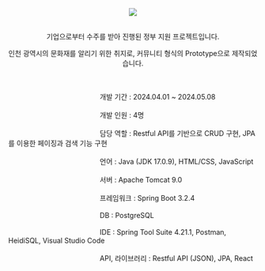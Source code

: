 <div align="center">
  <img src="https://github.com/user-attachments/assets/6c7cb64b-4c2c-484c-822f-ecf840de1bb5">  <br><br>
  <p>기업으로부터 수주를 받아 진행된 정부 지원 프로젝트입니다.</p>
  <p>인천 광역시의 문화재를 알리기 위한 취지로, 커뮤니티 형식의 Prototype으로 제작되었습니다.</p> <br><br>
</div>
&nbsp&nbsp&nbsp&nbsp&nbsp&nbsp&nbsp&nbsp&nbsp&nbsp&nbsp&nbsp&nbsp&nbsp&nbsp&nbsp&nbsp&nbsp&nbsp&nbsp&nbsp&nbsp&nbsp&nbsp&nbsp&nbsp&nbsp&nbsp&nbsp&nbsp&nbsp&nbsp&nbsp&nbsp&nbsp&nbsp&nbsp&nbsp&nbsp&nbsp&nbsp&nbsp&nbsp&nbsp&nbsp&nbsp
개발 기간 : 2024.04.01 ~ 2024.05.08<br><br>
&nbsp&nbsp&nbsp&nbsp&nbsp&nbsp&nbsp&nbsp&nbsp&nbsp&nbsp&nbsp&nbsp&nbsp&nbsp&nbsp&nbsp&nbsp&nbsp&nbsp&nbsp&nbsp&nbsp&nbsp&nbsp&nbsp&nbsp&nbsp&nbsp&nbsp&nbsp&nbsp&nbsp&nbsp&nbsp&nbsp&nbsp&nbsp&nbsp&nbsp&nbsp&nbsp&nbsp&nbsp&nbsp&nbsp
개발 인원 : 4명<br><br>
&nbsp&nbsp&nbsp&nbsp&nbsp&nbsp&nbsp&nbsp&nbsp&nbsp&nbsp&nbsp&nbsp&nbsp&nbsp&nbsp&nbsp&nbsp&nbsp&nbsp&nbsp&nbsp&nbsp&nbsp&nbsp&nbsp&nbsp&nbsp&nbsp&nbsp&nbsp&nbsp&nbsp&nbsp&nbsp&nbsp&nbsp&nbsp&nbsp&nbsp&nbsp&nbsp&nbsp&nbsp&nbsp&nbsp
담당 역할 : Restful API를 기반으로 CRUD 구현, JPA를 이용한 페이징과 검색 기능 구현<br><br>
&nbsp&nbsp&nbsp&nbsp&nbsp&nbsp&nbsp&nbsp&nbsp&nbsp&nbsp&nbsp&nbsp&nbsp&nbsp&nbsp&nbsp&nbsp&nbsp&nbsp&nbsp&nbsp&nbsp&nbsp&nbsp&nbsp&nbsp&nbsp&nbsp&nbsp&nbsp&nbsp&nbsp&nbsp&nbsp&nbsp&nbsp&nbsp&nbsp&nbsp&nbsp&nbsp&nbsp&nbsp&nbsp&nbsp
언어 : Java (JDK 17.0.9), HTML/CSS, JavaScript<br><br>
&nbsp&nbsp&nbsp&nbsp&nbsp&nbsp&nbsp&nbsp&nbsp&nbsp&nbsp&nbsp&nbsp&nbsp&nbsp&nbsp&nbsp&nbsp&nbsp&nbsp&nbsp&nbsp&nbsp&nbsp&nbsp&nbsp&nbsp&nbsp&nbsp&nbsp&nbsp&nbsp&nbsp&nbsp&nbsp&nbsp&nbsp&nbsp&nbsp&nbsp&nbsp&nbsp&nbsp&nbsp&nbsp&nbsp
서버 : Apache Tomcat 9.0<br><br>
&nbsp&nbsp&nbsp&nbsp&nbsp&nbsp&nbsp&nbsp&nbsp&nbsp&nbsp&nbsp&nbsp&nbsp&nbsp&nbsp&nbsp&nbsp&nbsp&nbsp&nbsp&nbsp&nbsp&nbsp&nbsp&nbsp&nbsp&nbsp&nbsp&nbsp&nbsp&nbsp&nbsp&nbsp&nbsp&nbsp&nbsp&nbsp&nbsp&nbsp&nbsp&nbsp&nbsp&nbsp&nbsp&nbsp
프레임워크 : Spring Boot 3.2.4<br><br>
&nbsp&nbsp&nbsp&nbsp&nbsp&nbsp&nbsp&nbsp&nbsp&nbsp&nbsp&nbsp&nbsp&nbsp&nbsp&nbsp&nbsp&nbsp&nbsp&nbsp&nbsp&nbsp&nbsp&nbsp&nbsp&nbsp&nbsp&nbsp&nbsp&nbsp&nbsp&nbsp&nbsp&nbsp&nbsp&nbsp&nbsp&nbsp&nbsp&nbsp&nbsp&nbsp&nbsp&nbsp&nbsp&nbsp
DB : PostgreSQL<br><br>
&nbsp&nbsp&nbsp&nbsp&nbsp&nbsp&nbsp&nbsp&nbsp&nbsp&nbsp&nbsp&nbsp&nbsp&nbsp&nbsp&nbsp&nbsp&nbsp&nbsp&nbsp&nbsp&nbsp&nbsp&nbsp&nbsp&nbsp&nbsp&nbsp&nbsp&nbsp&nbsp&nbsp&nbsp&nbsp&nbsp&nbsp&nbsp&nbsp&nbsp&nbsp&nbsp&nbsp&nbsp&nbsp&nbsp
IDE : Spring Tool Suite 4.21.1, Postman, HeidiSQL, Visual Studio Code<br><br>
&nbsp&nbsp&nbsp&nbsp&nbsp&nbsp&nbsp&nbsp&nbsp&nbsp&nbsp&nbsp&nbsp&nbsp&nbsp&nbsp&nbsp&nbsp&nbsp&nbsp&nbsp&nbsp&nbsp&nbsp&nbsp&nbsp&nbsp&nbsp&nbsp&nbsp&nbsp&nbsp&nbsp&nbsp&nbsp&nbsp&nbsp&nbsp&nbsp&nbsp&nbsp&nbsp&nbsp&nbsp&nbsp&nbsp
API, 라이브러리 : Restful API (JSON), JPA, React
